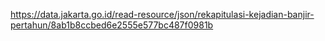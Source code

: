 https://data.jakarta.go.id/read-resource/json/rekapitulasi-kejadian-banjir-pertahun/8ab1b8ccbed6e2555e577bc487f0981b